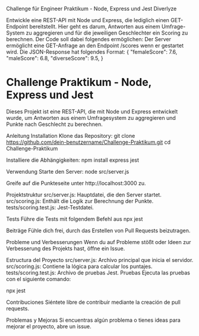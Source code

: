 Challenge für Engineer Praktikum - Node,
Express und Jest
Diverlyze

Entwickle eine REST-API mit Node und Express, die lediglich einen GET-Endpoint bereitstellt.
Hier geht es darum, Antworten aus einem Umfrage-System zu aggregieren und für die
jeweiligen Geschlechter ein Scoring zu berechnen. Der Code soll dabei folgendes ermöglichen:
Der Server ermöglicht eine GET-Anfrage an den Endpoint /scores wenn er gestartet wird.
Die JSON-Response hat folgendes Format:
{
"femaleScore": 7.6,
"maleScore": 6.8,
"diverseScore": 9.5,
}



# Challenge Praktikum - Node, Express und Jest

Dieses Projekt ist eine REST-API, die mit Node und Express entwickelt wurde,
um Antworten aus einem Umfragesystem zu aggregieren und Punkte nach Geschlecht zu berechnen.

Anleitung
Installation
Klone das Repository:
  git clone https://github.com/dein-benutzername/Challenge-Praktikum.git
  cd Challenge-Praktikum

  Installiere die Abhängigkeiten:
  npm install express jest

Verwendung
Starte den Server:
  node src/server.js

Greife auf die Punkteseite unter http://localhost:3000 zu.

Projektstruktur
  src/server.js: Hauptdatei, die den Server startet.
  src/scoring.js: Enthält die Logik zur Berechnung der Punkte.
  tests/scoring.test.js: Jest-Testdatei.

Tests
Führe die Tests mit folgendem Befehl aus
  npx jest

Beiträge
  Fühle dich frei, durch das Erstellen von Pull Requests beizutragen.

Probleme und Verbesserungen
  Wenn du auf Probleme stößt oder Ideen zur Verbesserung des Projekts hast, öffne ein Issue.






Estructura del Proyecto
src/server.js: Archivo principal que inicia el servidor.
src/scoring.js: Contiene la lógica para calcular los puntajes.
tests/scoring.test.js: Archivo de pruebas Jest.
Pruebas
Ejecuta las pruebas con el siguiente comando:


npx jest


Contribuciones
Siéntete libre de contribuir mediante la creación de pull requests.

Problemas y Mejoras
Si encuentras algún problema o tienes ideas para mejorar el proyecto, abre un issue.
